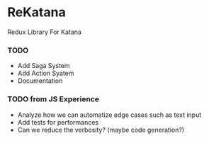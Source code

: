 # ReKatana
Redux Library For Katana


### TODO
- Add Saga System
- Add Action Syatem
- Documentation

### TODO from JS Experience
- Analyze how we can automatize edge cases such as text input
- Add tests for performances
- Can we reduce the verbosity? (maybe code generation?)